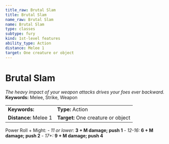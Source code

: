 ```yaml
---
title_raw: Brutal Slam
title: Brutal Slam
name_raw: Brutal Slam
name: Brutal Slam
type: classes
subtype: fury
kind: 1st-level features
ability_type: Action
distance: Melee 1
target: One creature or object
---
```


# Brutal Slam

*The heavy impact of your weapon attacks drives your foes ever backward.* **Keywords:** Melee, Strike, Weapon

|                       |                                    |
| :-------------------- | :--------------------------------- |
| **Keywords:**         | **Type:** Action                   |
| **Distance:** Melee 1 | **Target:** One creature or object |

Power Roll + Might: - *11 or lower:* **3 + M damage; push 1** - *12-16:* **6 + M damage; push 2** - *17+:* **9 + M damage; push 4**
